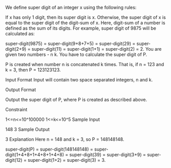 We define super digit of an integer x using the following rules:

If x has only 1 digit, then its super digit is x.
Otherwise, the super digit of x is equal to the super digit of the digit-sum of x. Here, digit-sum of a number is defined as the sum of its digits.
For example, super digit of 9875 will be calculated as:

super-digit(9875) = super-digit(9+8+7+5) 
                  = super-digit(29) 
                  = super-digit(2+9)
                  = super-digit(11)
                  = super-digit(1+1)
                  = super-digit(2)
                  = 2.
You are given two numbers - n k. You have to calculate the super digit of P.

P is created when number n is concatenated k times. That is, if n = 123 and k = 3, then P = 123123123.

Input Format 
Input will contain two space separated integers, n and k.

Output Format

Output the super digit of P, where P is created as described above.

Constraint

1<=n<=10^100000
1<=k<=10^5
Sample Input

148 3
Sample Output

3
Explanation 
Here n = 148 and k = 3, so P = 148148148.

super-digit(P) = super-digit(148148148) 
               = super-digit(1+4+8+1+4+8+1+4+8)
               = super-digit(39)
               = super-digit(3+9)
               = super-digit(12)
               = super-digit(1+2)
               = super-digit(3)
               = 3.